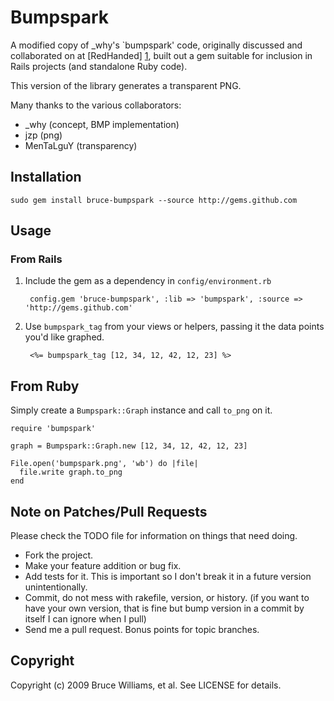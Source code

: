 # Bumpspark

A modified copy of _why's `bumpspark' code, originally discussed and
collaborated on at [RedHanded] [1], built out a gem suitable for
inclusion in Rails projects (and standalone Ruby code).
  
This version of the library generates a transparent PNG.

Many thanks to the various collaborators:

* _why (concept, BMP implementation)
* jzp (png)
* MenTaLguY (transparency)

## Installation

    sudo gem install bruce-bumpspark --source http://gems.github.com

## Usage

### From Rails

1. Include the gem as a dependency in `config/environment.rb`
       
        config.gem 'bruce-bumpspark', :lib => 'bumpspark', :source => 'http://gems.github.com'
       
2. Use `bumpspark_tag` from your views or helpers, passing it the data points
   you'd like graphed.

        <%= bumpspark_tag [12, 34, 12, 42, 12, 23] %>
    
## From Ruby

Simply create a `Bumpspark::Graph` instance and call `to_png` on it.

    require 'bumpspark'
    
    graph = Bumpspark::Graph.new [12, 34, 12, 42, 12, 23]
    
    File.open('bumpspark.png', 'wb') do |file|
      file.write graph.to_png
    end

## Note on Patches/Pull Requests
 
Please check the TODO file for information on things that need doing. 
 
* Fork the project.
* Make your feature addition or bug fix.
* Add tests for it. This is important so I don't break it in a
  future version unintentionally.
* Commit, do not mess with rakefile, version, or history.
  (if you want to have your own version, that is fine but
   bump version in a commit by itself I can ignore when I pull)
* Send me a pull request. Bonus points for topic branches.

## Copyright

Copyright (c) 2009 Bruce Williams, et al. See LICENSE for details.

[1]: http://redhanded.hobix.com/inspect/sparklinesForMinimalists.html
